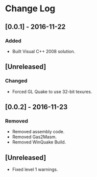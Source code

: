 # Change Log

## [0.0.1] - 2016-11-22
### Added
- Built Visual C++ 2008 solution.

## [Unreleased]
### Changed
- Forced GL Quake to use 32-bit texures.

## [0.0.2] - 2016-11-23
### Removed
- Removed assembly code.
- Removed Gas2Masm.
- Removed WinQuake Build.

## [Unreleased]
- Fixed level 1 warnings.
